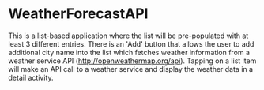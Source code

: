# WeatherForecastAPI
This is a list-based application where the list will be pre-populated with at least 3 different entries. There is an 'Add' button that allows the user to add additional city name into the list which fetches weather information from a weather service API (http://openweathermap.org/api). Tapping on a list item will make an API call to a weather service and display the weather data in a detail activity.

